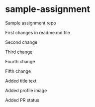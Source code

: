 # sample-assignment
Sample assignment repo

First changes in readme.md file

Second change 

Third change

Fourth change

Fifth change

Added title text

Added profile image

Added PR status
